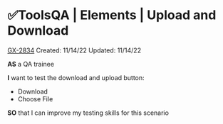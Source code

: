 # ✅ToolsQA | Elements | Upload and Download

[GX-2834](https://upexgalaxy3.atlassian.net/browse/GX-2834) Created: 11/14/22 Updated: 11/14/22

**AS** a QA trainee

**I** want to test the download and upload button:

*   Download
*   Choose File

**SO** that I can improve my testing skills for this scenario